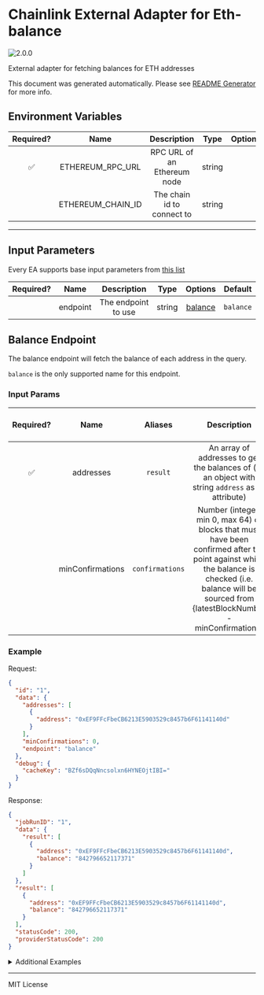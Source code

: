 # Chainlink External Adapter for Eth-balance

![2.0.0](https://img.shields.io/github/package-json/v/smartcontractkit/external-adapters-js?filename=packages/sources/eth-balance/package.json)

External adapter for fetching balances for ETH addresses

This document was generated automatically. Please see [README Generator](../../scripts#readme-generator) for more info.

## Environment Variables

| Required? |       Name        |         Description         |  Type  | Options | Default |
| :-------: | :---------------: | :-------------------------: | :----: | :-----: | :-----: |
|    ✅     | ETHEREUM_RPC_URL  | RPC URL of an Ethereum node | string |         |         |
|           | ETHEREUM_CHAIN_ID | The chain id to connect to  | string |         |   `1`   |

---

## Input Parameters

Every EA supports base input parameters from [this list](../../core/bootstrap#base-input-parameters)

| Required? |   Name   |     Description     |  Type  |           Options            |  Default  |
| :-------: | :------: | :-----------------: | :----: | :--------------------------: | :-------: |
|           | endpoint | The endpoint to use | string | [balance](#balance-endpoint) | `balance` |

## Balance Endpoint

The balance endpoint will fetch the balance of each address in the query.

`balance` is the only supported name for this endpoint.

### Input Params

| Required? |       Name       |     Aliases     |                                                                                              Description                                                                                               |  Type  | Options | Default | Depends On | Not Valid With |
| :-------: | :--------------: | :-------------: | :----------------------------------------------------------------------------------------------------------------------------------------------------------------------------------------------------: | :----: | :-----: | :-----: | :--------: | :------------: |
|    ✅     |    addresses     |    `result`     |                                                   An array of addresses to get the balances of (as an object with string `address` as an attribute)                                                    | array  |         |         |            |                |
|           | minConfirmations | `confirmations` | Number (integer, min 0, max 64) of blocks that must have been confirmed after the point against which the balance is checked (i.e. balance will be sourced from {latestBlockNumber - minConfirmations} | number |         |         |            |                |

### Example

Request:

```json
{
  "id": "1",
  "data": {
    "addresses": [
      {
        "address": "0xEF9FFcFbeCB6213E5903529c8457b6F61141140d"
      }
    ],
    "minConfirmations": 0,
    "endpoint": "balance"
  },
  "debug": {
    "cacheKey": "BZf6sDQqNncsolxn6HYNEOjtIBI="
  }
}
```

Response:

```json
{
  "jobRunID": "1",
  "data": {
    "result": [
      {
        "address": "0xEF9FFcFbeCB6213E5903529c8457b6F61141140d",
        "balance": "842796652117371"
      }
    ]
  },
  "result": [
    {
      "address": "0xEF9FFcFbeCB6213E5903529c8457b6F61141140d",
      "balance": "842796652117371"
    }
  ],
  "statusCode": 200,
  "providerStatusCode": 200
}
```

<details>
<summary>Additional Examples</summary>

Request:

```json
{
  "id": "1",
  "data": {
    "addresses": [
      {
        "address": "0xEF9FFcFbeCB6213E5903529c8457b6F61141140d"
      },
      {
        "address": "0x6a1544F72A2A275715e8d5924e6D8A017F0e41ed"
      }
    ],
    "minConfirmations": 0,
    "endpoint": "balance"
  },
  "debug": {
    "cacheKey": "4/IH2wCsKWE3t/W0N/+01/qy/uw="
  }
}
```

Response:

```json
{
  "jobRunID": "1",
  "data": {
    "result": [
      {
        "address": "0xEF9FFcFbeCB6213E5903529c8457b6F61141140d",
        "balance": "842796652117371"
      },
      {
        "address": "0x6a1544F72A2A275715e8d5924e6D8A017F0e41ed",
        "balance": "1604497408893139674"
      }
    ]
  },
  "result": [
    {
      "address": "0xEF9FFcFbeCB6213E5903529c8457b6F61141140d",
      "balance": "842796652117371"
    },
    {
      "address": "0x6a1544F72A2A275715e8d5924e6D8A017F0e41ed",
      "balance": "1604497408893139674"
    }
  ],
  "statusCode": 200,
  "providerStatusCode": 200
}
```

Request:

```json
{
  "id": "1",
  "data": {
    "addresses": [
      {
        "address": "0x6a1544F72A2A275715e8d5924e6D8A017F0e41ed"
      }
    ],
    "minConfirmations": 20,
    "endpoint": "balance"
  },
  "debug": {
    "cacheKey": "j4E0Rj65/LUMA0SuUweFMQj+iMI="
  }
}
```

Response:

```json
{
  "jobRunID": "1",
  "data": {
    "result": [
      {
        "address": "0x6a1544F72A2A275715e8d5924e6D8A017F0e41ed",
        "balance": "15671674977708000"
      }
    ]
  },
  "result": [
    {
      "address": "0x6a1544F72A2A275715e8d5924e6D8A017F0e41ed",
      "balance": "15671674977708000"
    }
  ],
  "statusCode": 200,
  "providerStatusCode": 200
}
```

</details>

---

MIT License
